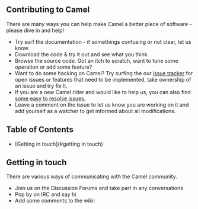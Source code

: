 ## Contributing to Camel

There are many ways you can help make Camel a better piece of software - please dive in and help!
- Try surf the documentation - if somethings confusing or not clear, let us know. 
- Download the code & try it out and see what you think. 
- Browse the source code. Got an itch to scratch, want to tune some operation or add some feature?
- Want to do some hacking on Camel? Try surfing the our [issue tracker](http://issues.apache.org/activemq/browse/CAMEL) for open issues or features that need to be implemented, take ownership of an issue and try fix it.
- If you are a new Camel rider and would like to help us, you can also find [some easy to resolve issues.](https://issues.apache.org/jira/secure/IssueNavigator.jspa?mode=hide&requestId=12316782) 
- Leave a comment on the issue to let us know you are working on it and add yourself as a watcher to get informed about all modifications.

## Table of Contents

- [Getting in touch](#getting in touch)

## Getting in touch
There are various ways of communicating with the Camel community.
- Join us on the Discussion Forums and take part in any conversations
- Pop by on IRC and say hi
- Add some comments to the wiki: